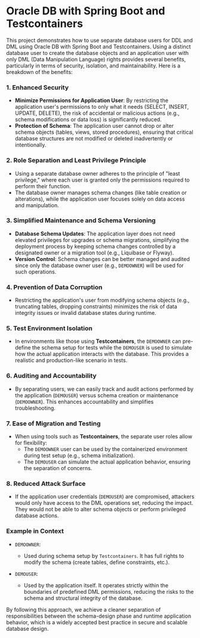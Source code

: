 # Oracle DB with Spring Boot and Testcontainers

This project demonstrates how to use separate database users for DDL and DML using Oracle DB with Spring Boot and
Testcontainers. Using a distinct database user to create the database objects and an application user with
only DML (Data Manipulation Language) rights provides several benefits, particularly in terms of security, isolation,
and maintainability. Here is a breakdown of the benefits:

### 1. Enhanced Security

- **Minimize Permissions for Application User**: By restricting the application user's permissions to only what it
  needs (SELECT, INSERT, UPDATE, DELETE), the risk of accidental or malicious actions (e.g., schema modifications or
  data loss) is significantly reduced.
- **Protection of Schema**: The application user cannot drop or alter schema objects (tables, views, stored procedures),
  ensuring that critical database structures are not modified or deleted inadvertently or intentionally.

### 2. Role Separation and Least Privilege Principle

- Using a separate database owner adheres to the principle of "least privilege," where each user is granted only the
  permissions required to perform their function.
- The database owner manages schema changes (like table creation or alterations), while the application user focuses
  solely on data access and manipulation.

### 3. Simplified Maintenance and Schema Versioning

- **Database Schema Updates**: The application layer does not need elevated privileges for upgrades or schema
  migrations, simplifying the deployment process by keeping schema changes controlled by a designated owner or a
  migration tool (e.g., Liquibase or Flyway).
- **Version Control**: Schema changes can be better managed and audited since only the database owner user (e.g.,
  `DEMOOWNER`) will be used for such operations.

### 4. Prevention of Data Corruption

- Restricting the application's user from modifying schema objects (e.g., truncating tables, dropping constraints)
  minimizes the risk of data integrity issues or invalid database states during runtime.

### 5. Test Environment Isolation

- In environments like those using **Testcontainers**, the `DEMOOWNER` can pre-define the schema setup for tests while
  the `DEMOUSER` is used to simulate how the actual application interacts with the database. This provides a realistic
  and production-like scenario in tests.

### 6. Auditing and Accountability

- By separating users, we can easily track and audit actions performed by the application (`DEMOUSER`) versus schema
  creation or maintenance (`DEMOOWNER`). This enhances accountability and simplifies troubleshooting.

### 7. Ease of Migration and Testing

- When using tools such as **Testcontainers**, the separate user roles allow for flexibility:
    - The `DEMOOWNER` user can be used by the containerized environment during test setup (e.g., schema initialization).
    - The `DEMOUSER` can simulate the actual application behavior, ensuring the separation of concerns.

### 8. Reduced Attack Surface

- If the application user credentials (`DEMOUSER`) are compromised, attackers would only have access to the DML
  operations set, reducing the impact. They would not be able to alter schema objects or perform privileged database
  actions.

### Example in Context

- `DEMOOWNER`:
    - Used during schema setup by `Testcontainers`. It has full rights to modify the schema (create tables, define
      constraints, etc.).

- `DEMOUSER`:
    - Used by the application itself. It operates strictly within the boundaries of predefined DML permissions, reducing
      the risks to the schema and structural integrity of the database.

By following this approach, we achieve a cleaner separation of responsibilities between the schema-design phase and
runtime application behavior, which is a widely accepted best practice in secure and scalable database design.

